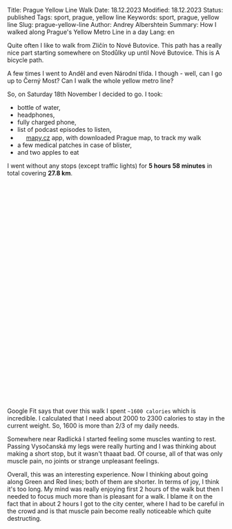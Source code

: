 Title: Prague Yellow Line Walk
Date: 18.12.2023
Modified: 18.12.2023
Status: published
Tags: sport, prague, yellow line
Keywords: sport, prague, yellow line
Slug: prague-yellow-line
Author: Andrey Albershtein
Summary: How I walked along Prague's Yellow Metro Line in a day
Lang: en

Quite often I like to walk from Zličín to Nové Butovice. This path has a really
nice part starting somewhere on Stodůlky up until Nové Butovice. This is A
bicycle path.

A few times I went to Anděl and even Národní třída. I though - well, can I go up
to Černý Most? Can I walk the whole yellow metro line?

So, on Saturday 18th November I decided to go. I took:

- bottle of water,
- headphones,
- fully charged phone,
- list of podcast episodes to listen,
- <img width="16px" src="../static/prague-yellow-line/mapycz-icon.png"> [mapy.cz][1] app,
  with downloaded Prague map, to track my walk
- a few medical patches in case of blister,
- and two apples to eat

I went without any stops (except traffic lights) for **5 hours 58 minutes** in
total covering **27.8 km**.

<link rel="stylesheet" href="https://unpkg.com/leaflet@1.9.4/dist/leaflet.css"
    integrity="sha256-p4NxAoJBhIIN+hmNHrzRCf9tD/miZyoHS5obTRR9BMY="
    crossorigin=""/>
<script src="https://unpkg.com/leaflet@1.9.4/dist/leaflet.js"
    integrity="sha256-20nQCchB9co0qIjJZRGuk2/Z9VM+kNiyxNV1lvTlZBo="
    crossorigin=""></script>
<div id="max-container">
    <div id="map"></div>
</div>

Google Fit says that over this walk I spent `~1600 calories` which is
incredible. I calculated that I need about 2000 to 2300 calories to stay in the
current weight. So, 1600 is more than 2/3 of my daily needs.

Somewhere near Radlická I started feeling some muscles wanting to rest. Passing
Vysočanská my legs were really hurting and I was thinking about making a short
stop, but it wasn't thaaat bad. Of course, all of that was only muscle pain, no
joints or strange unpleasant feelings.

Overall, this was an interesting experience. Now I thinking about going along
Green and Red lines; both of them are shorter. In terms of joy, I think it's too
long. My mind was really enjoying first 2 hours of the walk but then I needed to
focus much more than is pleasant for a walk. I blame it on the fact that in
about 2 hours I got to the city center, where I had to be careful in the crowd
and is that muscle pain become really noticeable which quite destructing.

<style>
#max-container {
    max-width: 1150px;
    margin-bottom: 20px;
    max-height: 500px;
    height: 500px;
    overflow: hidden;
}

#map {
    width: 100%;
    height: 500px;
}

.leaflet-control-attribution {
    display: none;
}

.leaflet-container {
    background-color:rgba(255,0,0,0.0);
}

.leaflet-layer {
    filter: brightness(0.6) invert(1) contrast(3) hue-rotate(200deg) saturate(0.3) brightness(0.7);
}

.leaflet-popup {
    margin-bottom: 10px;
}

.leaflet-popup-tip-container {
    display: none;
}

.leaflet-popup-content-wrapper {
    background: transparent;
    box-shadow: none;
}

.leaflet-popup-close-button {
    display: none;
}

.leaflet-popup-content {
    margin: 0;
}

#popup {
    --gap: 5px;
    --border-size: 1px;
    --width: 200px;
    --text-color: #ff6204;
    --background: #282c35;
    max-width: 100vw;
    border-radius: var(--gap);
    box-shadow: var(--gap) var(--text-color);
    display:nnone;
}

#popup a {
    text-decoration: none;
    color: var(--text-color);
}

#popup-figure {
    width: 100%;
    margin: 0;
}

#popup-image {
    border: var(--border-size) solid var(--background);
    border-top-left-radius: var(--gap);
    border-top-right-radius: var(--gap);
    box-sizing: border-box;
    max-width: var(--width);
    max-height: var(--width);
    width: 100%;
    height: auto;
}

#popup-figcaption {
    border: var(--border-size) solid var(--background);
    max-width: var(--width);
    box-sizing: border-box;
    padding: var(--gap);
    font-family: "Sans Serif";
    background-color: var(--background);
    border-bottom-left-radius: var(--gap);
    border-bottom-right-radius: var(--gap);
}

.leaflet-marker-icon {
  background: #ff6204;
  box-shadow: black 0px 0px 2px;
  padding: 0px 1px !important;
  border-radius: 5px;
}

path.leaflet-interactive:nth-child(1) {
  filter: drop-shadow(0px 0px 2px rgb(0 0 0 / 0.4));
}

path.leaflet-interactive:nth-child(2) {
  filter: drop-shadow(0px 0px 2px rgb(0 0 0 / 0.4));
}

</style>
<script>
  // Create Map instance
  var map = L.map('map', {
    zoomSnap: 0.1,
    zoomDelta: 0.1,
    zoomControl: false
  }).setView([50.080786, 14.428592], 12);

  setTimeout(function(){ map.invalidateSize()}, 400);

  // Add tile layer to the map
  L.tileLayer('https://tile.openstreetmap.org/{z}/{x}/{y}.png', {
    attribution: '',
  }).addTo(map);

  // Load and add track to the map
  // TODO remove ../ when published!
  function addTrack() {
    fetch("static/prague-yellow-line/tracks.geojson")
    .then(response => response.json())
    .then(json => {
        route = L.geoJSON(json, {
          style: function (feature) {
              return { color: "#ff6204" };
          }
        })
        map.fitBounds(route.getBounds().pad(0.01))
        route.addTo(map)
      }
    );
  }

  fetch("static/prague-yellow-line/yellow-line.geojson")
  .then(response => response.json())
  .then(json => {
      route = L.geoJSON(json, {
        style: function (feature) {
            return {color: "#eec331"};
        }
      })
      route.addTo(map)
      addTrack()
    }
  );

  // Add images to the map
  function addImage(image, msg) {
      var metadata = fetch(image + ".json")
        .then(response => response.json())
        .then(json => {
            json = json[0];
            var latlng = [parseFloat(json["GPSLatitude"]),
                        parseFloat(json["GPSLongitude"])];

    var photoIcon = L.icon({
        iconUrl: 'static/prague-yellow-line/photo_icon.png',
        iconSize:     [24, 24], // size of the icon
        iconAnchor:   [12, 12], // point of the icon which will correspond to marker's location
        popupAnchor:  [12, -12] // point from which the popup should open relative to the iconAnchor
    });

    var marker = L.marker(latlng, {icon: photoIcon})
        .addTo(map);

    var popupContent = `
    <div id="popup">
      <a href="${image}">
        <figure id="popup-figure">
          <img id="popup-image" src="${image}.thumb">
          <figcaption id="popup-figcaption">
            ${msg}
          </figcaption>
        </figure>
      </a>
    </div>
    `

    var popup = L.popup()
        .setLatLng(latlng)
        .setContent(popupContent);

    marker.bindPopup(popup);
        });


  }

    var arrowIcon = L.icon({
        iconUrl: 'static/prague-yellow-line/arrow.png',
        iconSize:     [124, 124], // size of the icon
        iconAnchor:   [62, 62], // point of the icon which will correspond to marker's location
        popupAnchor:  [12, -12] // point from which the popup should open relative to the iconAnchor
    });
    var coords = L.latLng(0, 0);
    L.marker(coords, {icon: arrowIcon}).addTo(map);
    L.marker(coords, {
        icon: L.divIcon({
            html: "Null Island",
            className: 'text-below-marker',
        })
    }).addTo(map);

  addImage('static/prague-yellow-line/andel_river_repairs.jpg',
            'Repair works on the Vltava\'s weir')
  addImage('static/prague-yellow-line/andel_river_repairs_2.jpg',
            'Repair works on the Vltava\'s weir from other spot')
  addImage('static/prague-yellow-line/cerny_most_station.jpg',
            'Inside of Černý Most station')
  addImage('static/prague-yellow-line/cerny_most_yellow_path.jpg',
            'Almost there!')
  addImage('static/prague-yellow-line/invalidovna_hands.jpg',
            'The building with hands designed by David Černý')
  addImage('static/prague-yellow-line/invalidovna_woman.jpg',
            'Woman by David Černý. So cool!')
  addImage('static/prague-yellow-line/krizikova.jpg',
            'Just an entrance to the Křižíkova station')
  addImage('static/prague-yellow-line/rajska_zahrada_yellow_path.jpg',
            'Really great walk/bike path on top of the metro (rather Soviet style)')

</script>

[1]: https://play.google.com/store/apps/details?id=cz.seznam.mapy
